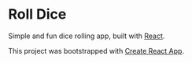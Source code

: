 # Roll Dice

Simple and fun dice rolling app, built with [React](https://reactjs.org/).

This project was bootstrapped with [Create React App](https://github.com/facebook/create-react-app).
